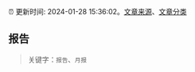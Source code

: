 :alarm_clock: 更新时间: 2024-01-28 15:36:02。[文章来源](/README.md)、[文章分类](/TAGS.md)

## 报告


> 关键字：`报告`、`月报`




